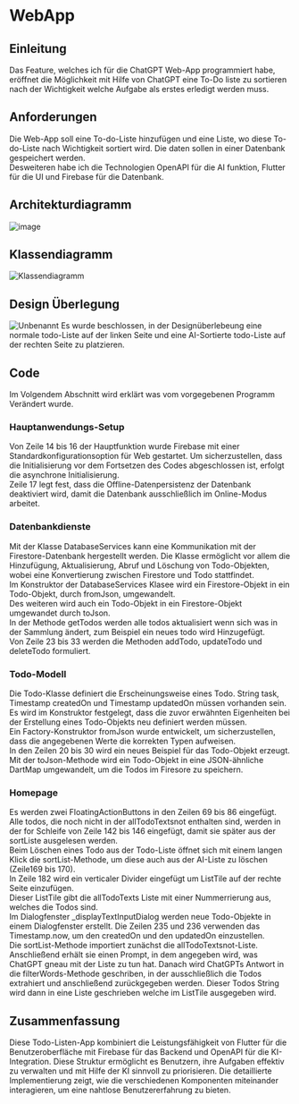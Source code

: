 # WebApp
## Einleitung
Das Feature, welches ich für die ChatGPT Web-App programmiert habe, eröffnet die Möglichkeit mit Hilfe von ChatGPT eine To-Do liste zu sortieren nach der Wichtigkeit welche Aufgabe als erstes erledigt werden muss. 

## Anforderungen
Die Web-App soll eine To-do-Liste hinzufügen und eine Liste, wo diese To-do-Liste nach Wichtigkeit sortiert wird.
Die daten sollen in einer Datenbank gespeichert werden.  
Desweiteren habe ich die Technologien OpenAPI für die AI funktion, Flutter für die UI und Firebase für die Datenbank.

## Architekturdiagramm
![image](https://github.com/TimonKy/web_entwicklung_BFAX422A/assets/126243654/43953235-8019-4105-8e73-5e8abdb6f6bc)

## Klassendiagramm
![Klassendiagramm](https://github.com/TimonKy/web_entwicklung_BFAX422A/assets/126243654/8d12616a-77ce-41b5-a76e-263fe5038123)

## Design Überlegung
![Unbenannt](https://github.com/TimonKy/web_entwicklung_BFAX422A/assets/126243654/7074763c-5898-44e1-8c2f-7b69d8b41bc0)
Es wurde beschlossen, in der Designüberlebeung eine normale todo-Liste auf der linken Seite und eine AI-Sortierte todo-Liste auf der rechten Seite zu platzieren. 

## Code
Im Volgendem Abschnitt wird erklärt was vom vorgegebenen Programm Verändert wurde.  

### Hauptanwendungs-Setup
Von Zeile 14 bis 16 der Hauptfunktion wurde Firebase mit einer Standardkonfigurationsoption für Web gestartet. Um sicherzustellen, dass die Initialisierung vor dem Fortsetzen des Codes abgeschlossen ist, erfolgt die asynchrone Initialisierung.  
Zeile 17 legt fest, dass die Offline-Datenpersistenz der Datenbank deaktiviert wird, damit die Datenbank ausschließlich im Online-Modus arbeitet.   

### Datenbankdienste 
Mit der Klasse DatabaseServices kann eine Kommunikation mit der Firestore-Datenbank hergestellt werden. Die Klasse ermöglicht vor allem die Hinzufügung, Aktualisierung, Abruf und Löschung von Todo-Objekten, wobei eine Konvertierung zwischen Firestore und Todo stattfindet.  
Im Konstruktor der DatabaseServices Klasee wird ein Firestore-Objekt in ein Todo-Objekt, durch fromJson, umgewandelt.  
Des weiteren wird auch ein Todo-Objekt in ein Firestore-Objekt umgewandet durch toJson.  
In der Methode getTodos werden alle todos aktualisiert wenn sich was in der Sammlung ändert, zum Beispiel ein neues todo wird Hinzugefügt.  
Von Zeile 23 bis 33 werden die Methoden addTodo, updateTodo und deleteTodo formuliert. 

### Todo-Modell
Die Todo-Klasse definiert die Erscheinungsweise eines Todo. String task, Timestamp createdOn und Timestamp updatedOn müssen vorhanden sein.  
Es wird im Konstruktor festgelegt, dass die zuvor erwähnten Eigenheiten bei der Erstellung eines Todo-Objekts neu definiert werden müssen.  
Ein Factory-Konstruktor fromJson wurde entwickelt, um sicherzustellen, dass die angegebenen Werte die korrekten Typen aufweisen.  
In den Zeilen 20 bis 30 wird ein neues Beispiel für das Todo-Objekt erzeugt.  
Mit der toJson-Methode wird ein Todo-Objekt in eine JSON-ähnliche DartMap umgewandelt, um die Todos im Firesore zu speichern.  
 
### Homepage
Es werden zwei FloatingActionButtons in den Zeilen 69 bis 86 eingefügt.  
Alle todos, die noch nicht in der allTodoTextsnot enthalten sind, werden in der for Schleife von Zeile 142 bis 146 eingefügt, damit sie später aus der sortListe ausgelesen werden.  
Beim Löschen eines Todo aus der Todo-Liste öffnet sich mit einem langen Klick die sortList-Methode, um diese auch aus der AI-Liste zu löschen (Zeile169 bis 170).  
In Zeile 182 wird ein verticaler Divider eingefügt um ListTile auf der rechte Seite einzufügen.  
Dieser ListTile gibt die allTodoTexts Liste mit einer Nummerrierung aus, welches die Todos sind.  
Im Dialogfenster _displayTextInputDialog werden neue Todo-Objekte in einem Dialogfenster erstellt. Die Zeilen 235 und 236 verwenden das Timestamp.now, um den createdOn und den updatedOn einzustellen.  
Die sortList-Methode importiert zunächst die allTodoTextsnot-Liste. Anschließend erhält sie einen Prompt, in dem angegeben wird, was ChatGPT gneau mit der Liste zu tun hat. Danach wird ChatGPTs Antwort in die filterWords-Methode geschriben, in der ausschließlich die Todos extrahiert und anschließend zurückgegeben werden. Dieser Todos String wird dann in eine Liste geschrieben welche im ListTile ausgegeben wird.


## Zusammenfassung
Diese Todo-Listen-App kombiniert die Leistungsfähigkeit von Flutter für die Benutzeroberfläche mit Firebase für das Backend und OpenAPI für die KI-Integration. Diese Struktur ermöglicht es Benutzern, ihre Aufgaben effektiv zu verwalten und mit Hilfe der KI sinnvoll zu priorisieren. Die detaillierte Implementierung zeigt, wie die verschiedenen Komponenten miteinander interagieren, um eine nahtlose Benutzererfahrung zu bieten.
